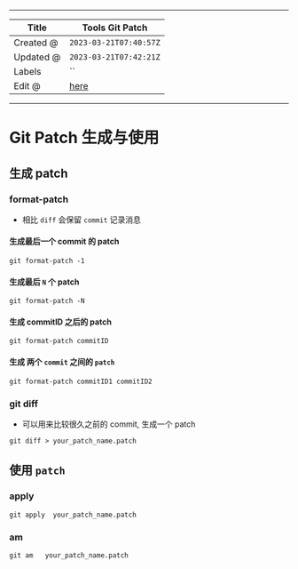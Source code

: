 -----

| Title     | Tools Git Patch                                      |
| --------- | ---------------------------------------------------- |
| Created @ | `2023-03-21T07:40:57Z`                               |
| Updated @ | `2023-03-21T07:42:21Z`                               |
| Labels    | \`\`                                                 |
| Edit @    | [here](https://github.com/junxnone/xwiki/issues/226) |

-----

# Git Patch 生成与使用

## 生成 patch

### format-patch

  - 相比 `diff` 会保留 `commit` 记录消息

#### 生成最后一个 commit 的 patch

    git format-patch -1

#### 生成最后 `N` 个 patch

``` 
git format-patch -N 
```

#### 生成 commitID 之后的 patch

    git format-patch commitID

#### 生成 两个 `commit` 之间的 `patch`

    git format-patch commitID1 commitID2

### git diff

  - 可以用来比较很久之前的 commit, 生成一个 patch

<!-- end list -->

    git diff > your_patch_name.patch

## 使用 `patch`

### apply

    git apply  your_patch_name.patch

### am

    git am   your_patch_name.patch
